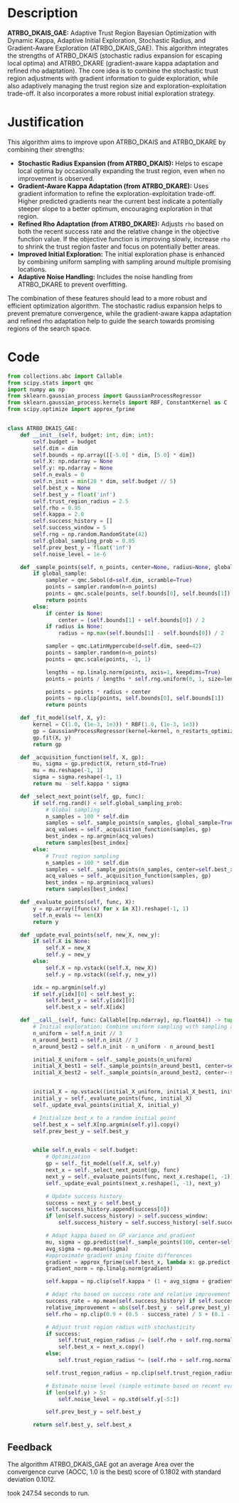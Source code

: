 # Description
**ATRBO_DKAIS_GAE:** Adaptive Trust Region Bayesian Optimization with Dynamic Kappa, Adaptive Initial Exploration, Stochastic Radius, and Gradient-Aware Exploration (ATRBO_DKAIS_GAE). This algorithm integrates the strengths of ATRBO_DKAIS (stochastic radius expansion for escaping local optima) and ATRBO_DKARE (gradient-aware kappa adaptation and refined rho adaptation). The core idea is to combine the stochastic trust region adjustments with gradient information to guide exploration, while also adaptively managing the trust region size and exploration-exploitation trade-off. It also incorporates a more robust initial exploration strategy.

# Justification
This algorithm aims to improve upon ATRBO_DKAIS and ATRBO_DKARE by combining their strengths:
*   **Stochastic Radius Expansion (from ATRBO_DKAIS):** Helps to escape local optima by occasionally expanding the trust region, even when no improvement is observed.
*   **Gradient-Aware Kappa Adaptation (from ATRBO_DKARE):** Uses gradient information to refine the exploration-exploitation trade-off. Higher predicted gradients near the current best indicate a potentially steeper slope to a better optimum, encouraging exploration in that region.
*   **Refined Rho Adaptation (from ATRBO_DKARE):** Adjusts `rho` based on both the recent success rate and the relative change in the objective function value. If the objective function is improving slowly, increase `rho` to shrink the trust region faster and focus on potentially better areas.
*   **Improved Initial Exploration:** The initial exploration phase is enhanced by combining uniform sampling with sampling around multiple promising locations.
*   **Adaptive Noise Handling:** Includes the noise handling from ATRBO_DKARE to prevent overfitting.

The combination of these features should lead to a more robust and efficient optimization algorithm. The stochastic radius expansion helps to prevent premature convergence, while the gradient-aware kappa adaptation and refined rho adaptation help to guide the search towards promising regions of the search space.

# Code
```python
from collections.abc import Callable
from scipy.stats import qmc
import numpy as np
from sklearn.gaussian_process import GaussianProcessRegressor
from sklearn.gaussian_process.kernels import RBF, ConstantKernel as C
from scipy.optimize import approx_fprime


class ATRBO_DKAIS_GAE:
    def __init__(self, budget: int, dim: int):
        self.budget = budget
        self.dim = dim
        self.bounds = np.array([[-5.0] * dim, [5.0] * dim])
        self.X: np.ndarray = None
        self.y: np.ndarray = None
        self.n_evals = 0
        self.n_init = min(20 * dim, self.budget // 5)
        self.best_x = None
        self.best_y = float('inf')
        self.trust_region_radius = 2.5
        self.rho = 0.95
        self.kappa = 2.0
        self.success_history = []
        self.success_window = 5
        self.rng = np.random.RandomState(42)
        self.global_sampling_prob = 0.05
        self.prev_best_y = float('inf')
        self.noise_level = 1e-6

    def _sample_points(self, n_points, center=None, radius=None, global_sample=False):
        if global_sample:
            sampler = qmc.Sobol(d=self.dim, scramble=True)
            points = sampler.random(n=n_points)
            points = qmc.scale(points, self.bounds[0], self.bounds[1])
            return points
        else:
            if center is None:
                center = (self.bounds[1] + self.bounds[0]) / 2
            if radius is None:
                radius = np.max(self.bounds[1] - self.bounds[0]) / 2

            sampler = qmc.LatinHypercube(d=self.dim, seed=42)
            points = sampler.random(n=n_points)
            points = qmc.scale(points, -1, 1)

            lengths = np.linalg.norm(points, axis=1, keepdims=True)
            points = points / lengths * self.rng.uniform(0, 1, size=lengths.shape) ** (1 / self.dim)

            points = points * radius + center
            points = np.clip(points, self.bounds[0], self.bounds[1])
            return points

    def _fit_model(self, X, y):
        kernel = C(1.0, (1e-3, 1e3)) * RBF(1.0, (1e-3, 1e3))
        gp = GaussianProcessRegressor(kernel=kernel, n_restarts_optimizer=5, alpha=self.noise_level, random_state=42)
        gp.fit(X, y)
        return gp

    def _acquisition_function(self, X, gp):
        mu, sigma = gp.predict(X, return_std=True)
        mu = mu.reshape(-1, 1)
        sigma = sigma.reshape(-1, 1)
        return mu - self.kappa * sigma

    def _select_next_point(self, gp, func):
        if self.rng.rand() < self.global_sampling_prob:
            # Global sampling
            n_samples = 100 * self.dim
            samples = self._sample_points(n_samples, global_sample=True)
            acq_values = self._acquisition_function(samples, gp)
            best_index = np.argmin(acq_values)
            return samples[best_index]
        else:
            # Trust region sampling
            n_samples = 100 * self.dim
            samples = self._sample_points(n_samples, center=self.best_x, radius=self.trust_region_radius)
            acq_values = self._acquisition_function(samples, gp)
            best_index = np.argmin(acq_values)
            return samples[best_index]

    def _evaluate_points(self, func, X):
        y = np.array([func(x) for x in X]).reshape(-1, 1)
        self.n_evals += len(X)
        return y

    def _update_eval_points(self, new_X, new_y):
        if self.X is None:
            self.X = new_X
            self.y = new_y
        else:
            self.X = np.vstack((self.X, new_X))
            self.y = np.vstack((self.y, new_y))

        idx = np.argmin(self.y)
        if self.y[idx][0] < self.best_y:
            self.best_y = self.y[idx][0]
            self.best_x = self.X[idx]

    def __call__(self, func: Callable[[np.ndarray], np.float64]) -> tuple[np.float64, np.array]:
        # Initial exploration: Combine uniform sampling with sampling around the best seen point
        n_uniform = self.n_init // 3
        n_around_best1 = self.n_init // 3
        n_around_best2 = self.n_init - n_uniform - n_around_best1

        initial_X_uniform = self._sample_points(n_uniform)
        initial_X_best1 = self._sample_points(n_around_best1, center=self.bounds[1]/4, radius=np.max(self.bounds[1] - self.bounds[0]) / 8) # Sampling around the middle of the search space as initial guess
        initial_X_best2 = self._sample_points(n_around_best2, center=-self.bounds[1]/4, radius=np.max(self.bounds[1] - self.bounds[0]) / 8) # Sampling around the middle of the search space as initial guess


        initial_X = np.vstack((initial_X_uniform, initial_X_best1, initial_X_best2))
        initial_y = self._evaluate_points(func, initial_X)
        self._update_eval_points(initial_X, initial_y)

        # Initialize best_x to a random initial point
        self.best_x = self.X[np.argmin(self.y)].copy()
        self.prev_best_y = self.best_y


        while self.n_evals < self.budget:
            # Optimization
            gp = self._fit_model(self.X, self.y)
            next_x = self._select_next_point(gp, func)
            next_y = self._evaluate_points(func, next_x.reshape(1, -1))
            self._update_eval_points(next_x.reshape(1, -1), next_y)

            # Update success history
            success = next_y < self.best_y
            self.success_history.append(success[0])
            if len(self.success_history) > self.success_window:
                self.success_history = self.success_history[-self.success_window:]

            # Adapt kappa based on GP variance and gradient
            mu, sigma = gp.predict(self._sample_points(100, center=self.best_x, radius=self.trust_region_radius), return_std=True)
            avg_sigma = np.mean(sigma)
            #approximate gradient using finite differences
            gradient = approx_fprime(self.best_x, lambda x: gp.predict(x.reshape(1,-1))[0], epsilon=1e-6)
            gradient_norm = np.linalg.norm(gradient)

            self.kappa = np.clip(self.kappa * (1 + avg_sigma + gradient_norm), 0.1, 10.0)

            # Adapt rho based on success rate and relative improvement
            success_rate = np.mean(self.success_history) if self.success_history else 0.5
            relative_improvement = abs(self.best_y - self.prev_best_y) / (abs(self.prev_best_y) + 1e-9)
            self.rho = np.clip(0.9 + (0.5 - success_rate) / 5 + (0.1 - relative_improvement), 0.7, 0.99)

            # Adjust trust region radius with stochasticity
            if success:
                self.trust_region_radius /= (self.rho + self.rng.normal(0, 0.01))
                self.best_x = next_x.copy()
            else:
                self.trust_region_radius *= (self.rho + self.rng.normal(0, 0.05)) #Stochastic expansion

            self.trust_region_radius = np.clip(self.trust_region_radius, 1e-2, np.max(self.bounds[1] - self.bounds[0]) / 2)

            # Estimate noise level (simple estimate based on recent evaluations)
            if len(self.y) > 5:
                self.noise_level = np.std(self.y[-5:])

            self.prev_best_y = self.best_y

        return self.best_y, self.best_x
```
## Feedback
 The algorithm ATRBO_DKAIS_GAE got an average Area over the convergence curve (AOCC, 1.0 is the best) score of 0.1802 with standard deviation 0.1012.

took 247.54 seconds to run.